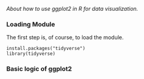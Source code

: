 *About how to use ggplot2 in R for data visualization.*

### **Loading Module**  

The first step is, of course, to load the module.

```
install.packages("tidyverse")
library(tidyverse)
```

### Basic logic of ggplot2


